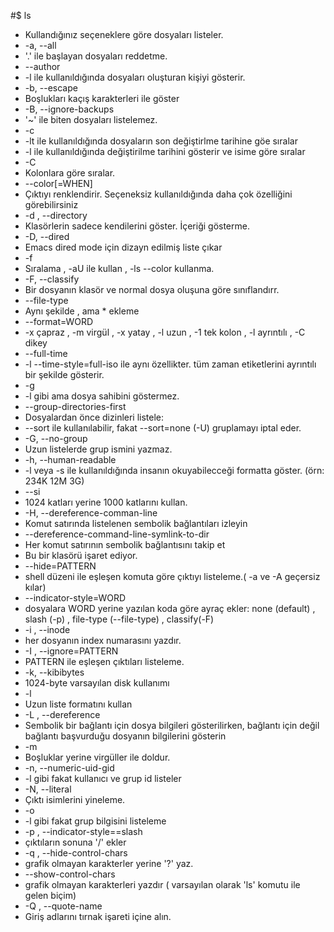 
#$ ls
* Kullandığınız seçeneklere göre dosyaları listeler.
* -a, --all
 * '.' ile başlayan dosyaları reddetme.
* --author
 * -l ile kullanıldığında dosyaları oluşturan kişiyi gösterir.
* -b, --escape
 * Boşlukları kaçış karakterleri ile göster
* -B, --ignore-backups
 * '~' ile biten dosyaları listelemez.
* -c
 * -lt ile kullanıldığında dosyaların son değiştirlme tarihine göe sıralar
 * -l ile kullanıldığında değiştirilme tarihini gösterir ve isime göre sıralar
* -C
 * Kolonlara göre sıralar.
* --color[=WHEN]
 * Çıktıyı renklendirir. Seçeneksiz kullanıldığında daha çok özelliğini görebilirsiniz
* -d , --directory
 * Klasörlerin sadece kendilerini göster. İçeriği gösterme.
* -D, --dired
 * Emacs dired mode için dizayn edilmiş liste çıkar
* -f
 * Sıralama  , -aU ile kullan , -ls --color kullanma.
* -F, --classify
 * Bir dosyanın  klasör ve normal dosya oluşuna göre sınıflandırr.
* --file-type
 * Aynı şekilde , ama * ekleme
* --format=WORD
 * -x çapraz , -m virgül , -x yatay , -l uzun , -1 tek kolon , -l ayrıntılı , -C dikey
* --full-time 
 * -l --time-style=full-iso ile aynı özellikter. tüm zaman etiketlerini ayrıntılı bir şekilde gösterir.
* -g
 * -l gibi ama dosya sahibini göstermez.
* --group-directories-first
 * Dosyalardan önce dizinleri listele:
 * --sort ile kullanılabilir, fakat --sort=none (-U) gruplamayı iptal eder.
* -G, --no-group
 * Uzun listelerde grup ismini yazmaz.
* -h, --human-readable
 * -l veya -s ile kullanıldığında insanın okuyabilecceği formatta göster. (örn: 234K 12M 3G)
* --si
 * 1024 katları yerine 1000 katlarını kullan.
* -H, --dereference-comman-line
 * Komut satırında listelenen sembolik bağlantıları izleyin
* --dereference-command-line-symlink-to-dir
 * Her komut satırının sembolik bağlantısını takip et
 * Bu bir klasörü işaret ediyor.
* --hide=PATTERN
 * shell düzeni ile eşleşen komuta göre çıktıyı listeleme.( -a ve -A geçersiz kılar)
* --indicator-style=WORD
 * dosyalara WORD yerine yazılan koda göre ayraç ekler: none (default) , slash (-p) , file-type (--file-type) , classify(-F)
* -i , --inode
 * her dosyanın index numarasını yazdır.
* -I , --ignore=PATTERN
 * PATTERN ile eşleşen çıktıları listeleme.
* -k, --kibibytes
 * 1024-byte varsayılan disk kullanımı
* -l
 * Uzun liste formatını kullan
* -L , --dereference
 * Sembolik bir bağlantı için dosya bilgileri gösterilirken, bağlantı için değil bağlantı başvurduğu dosyanın bilgilerini gösterin
* -m
 * Boşluklar yerine virgüller ile doldur.
* -n, --numeric-uid-gid
 * -l gibi fakat kullanıcı ve grup id listeler
* -N, --literal
 * Çıktı isimlerini yineleme.
* -o
 * -l gibi fakat grup bilgisini listeleme
* -p , --indicator-style==slash
 * çıktıların sonuna '/' ekler
* -q , --hide-control-chars
 * grafik olmayan karakterler yerine '?' yaz.
* --show-control-chars
 * grafik olmayan karakterleri yazdır ( varsayılan olarak 'ls' komutu ile gelen biçim)
* -Q , --quote-name
 * Giriş adlarını tırnak işareti içine alın.
